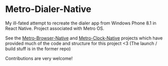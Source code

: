 # Metro-Dialer-Native

My ill-fated attempt to recreate the dialer app from Windows Phone 8.1 in React Native. Project associated with Metro OS.

See the [Metro-Browser-Native](https://github.com/god-s-perfect-idiot/metro-browser-native) and [Metro-Clock-Native](https://github.com/abhra0897/metro-clock-native/tree/master) projects which have provided much of the code and structure for this project <3 (The launch / build stuff is in the former repo)

Contributions are very welcome!